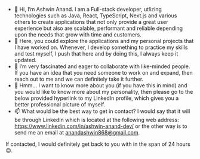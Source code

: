 - 👋 Hi, I’m Ashwin Anand. I am a Full-stack developer, utlizing technologies such as Java, React, TypeScript, Next.js and various others to create applications that not only provide a great user experience but also are scalable, performant and reliable depending upon the needs that grow with time and customers.
- 👀 Here, you could explore the applications and my personal projects that I have worked on. Whenever, I develop something to practice my skills and test myself, I push that here and by doing this, I always keep it updated.
- 💞️ I’m very fascinated and eager to collaborate with like-minded people. If you have an idea that you need someone to work on and expand, then reach out to me and we can definitely take it further.
- 🤔 Hmm... I want to know more about you (if you have this in mind) and you would like to know more about my personality, then please go to the below provided hyperlink to my LinkedIn profile, which gives you a better professional picture of myself.
- 📫 What would be the best way to get in contact? I would say that it will be through LinkedIn which is located at the following web address: https://www.linkedin.com/in/ashwin-anand-dev/ or the other way is to send me an email at anandashwin868@gmail.com.

 
 If contacted, I would definitely get back to you with in the span of 24 hours 😉.
 
<!---
AshwinAnand868/AshwinAnand868 is a ✨ special ✨ repository because its `README.md` (this file) appears on your GitHub profile.
You can click the Preview link to take a look at your changes.
--->
